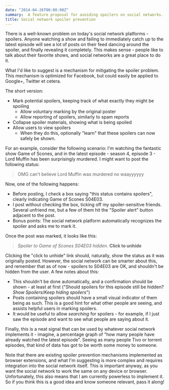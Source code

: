 ```yaml
---
date: "2014-04-26T00:00:00Z"
summary:  A feature proposal for avoiding spoilers on social networks.
title: Social network spoiler prevention
---
```


<!-- markdownlint-disable MD013 -->

There is a well-known problem on today's social network platforms - spoilers. Anyone watching a show and failing to immediately catch up to the latest episode will see a lot of posts on their feed dancing around the spoiler, and finally revealing it completely. This makes sense - people like to talk about their favorite shows, and social networks are a great place to do it.

What I'd like to suggest is a mechanism for mitigating the spoiler problem. This mechanism is optimized for Facebook, but could easily be applied to Google+, Twitter et cetera.

The short version:

* Mark potential spoilers, keeping track of what exactly they might be spoiling
  * Allow voluntary marking by the original poster
  * Allow reporting of spoilers, similarly to spam reports
* Collapse spoiler materials, showing what is being spoiled
* Allow users to view spoilers
  * When they do this, optionally "learn" that these spoilers can now safely be shown.

For an example, consider the following scenario: I'm watching the fantastic show Game of Scones, and in the latest episode - season 4, episode 3 - Lord Muffin has been surprisingly murdered. I might want to post the following status:

> OMG can't believe Lord Muffin was murdered no waayyyyyy

Now, one of the following happens:

* Before posting, I check a box saying "this status contains spoilers", clearly indicating Game of Scones S04E03.
* I post without checking the box, ticking off my spoiler-sensitive friends. Several unfriend me, but a few of them hit the "Spoiler alert" button adjacent to the post.
* Bonus points: The social network platform automatically recognizes the spoiler and asks me to mark it.

Once the post was marked, it looks like this:

> *Spoiler to Game of Scones S04E03 hidden.* **Click to unhide**

Clicking the "click to unhide" link should, naturally, show the status as it was originally posted. However, the social network can be smarter about this, and remember that as of now - spoilers to S04E03 are OK, and shouldn't be hidden from the user. A few notes about this:

* This shouldn't be done automatically, and a confirmation should be shown - at least at first ("Should spoilers for this episode still be hidden? *Show Spoilers*/*Keep hiding spoilers*")
* Posts containing spoilers should have a small visual indicator of them being as such. This is a good hint for what other people are seeing, and assists helpful users in marking spoilers.
* It would be useful to allow *searching* for spoilers - for example, if I just saw the episode and want to see what people are saying about it.

Finally, this is a neat signal that can be used by whatever social network implements it - imagine, a percentage graph of "how many people have already watched the latest episode". Seeing as many people Tivo or torrent episodes, that kind of data has got to be worth some money to someone.

Note that there are existing spoiler prevention mechanisms implemented as browser extensions, and what I'm suggesting is more complex and requires integration into the social network itself. This is important anyway, as you want the social network to work the same on any device or browser. Unfortunately, this also means that I am currently powerless to implement it. So if you think this is a good idea and know someone relevant, pass it along!
